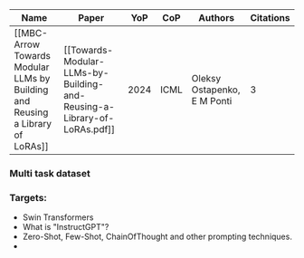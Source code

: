 | Name                                                                          | Paper                                                                   | YoP  | CoP  | Authors                     | Citations |
| ----------------------------------------------------------------------------- | ----------------------------------------------------------------------- | ---- | ---- | --------------------------- | --------- |
| [[MBC-Arrow Towards Modular LLMs by Building and Reusing a Library of LoRAs]] | [[Towards-Modular-LLMs-by-Building-and-Reusing-a-Library-of-LoRAs.pdf]] | 2024 | ICML | Oleksy Ostapenko, E M Ponti | 3         |

### Multi task dataset

### Targets:
- Swin Transformers
- What is "InstructGPT"?
- Zero-Shot, Few-Shot, ChainOfThought and other prompting techniques.
- 